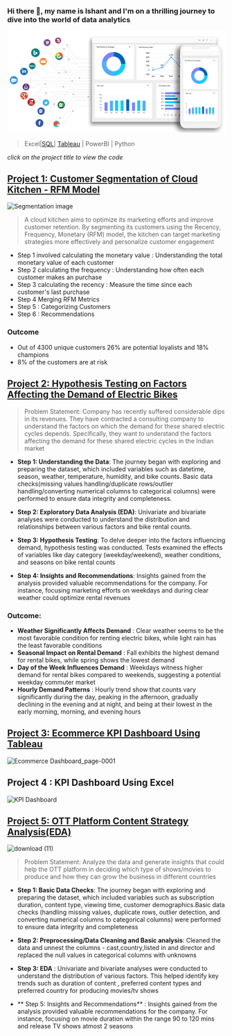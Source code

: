 ### Hi there 👋, my name is Ishant and I'm on a thrilling journey to dive into the world of data analytics
![](1671108497577.gif)



> Excel|[SQL](https://github.com/ishantinsights/ishantinsights.github.io/blob/7a75ee8b6ecb6d524e37ae59cce0b982fb2eebbf/sql%20advanced%20hackerrank.JPG)| [Tableau](https://github.com/ishantinsights/ishantinsights.github.io/blob/623c52a9523aff46be6e97a414340cd6bd6115f6/Tableau%20Desktop%20Specialist%20certificate.pdf) | PowerBI | Python

*click on the project title to view the code*
##  [Project 1: Customer Segmentation of Cloud Kitchen - RFM Model](https://github.com/ishantinsights/Customer-Segmentation/blob/4fa2f776e4e2eb6b626c8c0e0dc6492385393c9b/Customer_Segmentation.ipynb)
![Segmentation image](https://github.com/user-attachments/assets/8aad7aed-3420-4916-a091-0fe045caf623)

> A cloud kitchen aims to optimize its marketing efforts and improve customer retention. By segmenting its customers using the Recency, Frequency, Monetary (RFM) model, the kitchen can target marketing strategies more effectively and personalize customer engagement

- Step 1 involved calculating the monetary value : Understanding the total monetary value of each customer
- Step 2 calculating the frequency : Understanding how often each customer makes an purchase
- Step 3 calculating the recency : Measure the time since each customer's last purchase
- Step 4 Merging RFM Metrics
- Step 5 : Categorizing Customers
- Step 6 : Recommendations

### Outcome
- Out of 4300 unique customers 26% are potential loyalists and 18% champions
- 8% of the customers are at risk

##  [Project 2: Hypothesis Testing on Factors Affecting the Demand of Electric Bikes](https://github.com/ishantinsights/hypothesis-testing/blob/302ae9e230b98d4b18ecc1c16eab8751529181c8/Electric_Bike_Hypothesis_testing.ipynb)

> Problem Statement: Company has recently suffered considerable dips in its revenues. They have contracted a consulting company to understand the factors on which the demand for these shared electric cycles depends. Specifically, they want to understand the factors affecting the demand for these shared electric cycles in the Indian market

- **Step 1: Understanding the Data**: The journey began with exploring and preparing the dataset, which included variables such as datetime, season, weather, temperature, humidity, and bike counts. Basic data checks(missing values handling/duplicate rows/outlier handling/converting numerical columns to categorical columns) were performed to ensure data integrity and completeness.

- **Step 2: Exploratory Data Analysis (EDA)**: Univariate and bivariate analyses were conducted to understand the distribution and relationships between various factors and bike rental counts.

- **Step 3: Hypothesis Testing**: To delve deeper into the factors influencing demand, hypothesis testing was conducted. Tests examined the effects of variables like day category (weekday/weekend), weather conditions, and seasons on bike rental counts

- **Step 4: Insights and Recommendations**: Insights gained from the analysis provided valuable recommendations for the company. For instance, focusing marketing efforts on weekdays and during clear weather could optimize rental revenues
  
### Outcome: 
- **Weather Significantly Affects Demand** : Clear weather seems to be the most favorable condition for renting electric bikes, while light rain has the least favorable conditions
- **Seasonal Impact on Rental Demand** : Fall exhibits the highest demand for rental bikes, while spring shows the lowest demand
- **Day of the Week Influences Demand** : Weekdays witness higher demand for rental bikes compared to weekends, suggesting a potential weekday commuter market
- **Hourly Demand Patterns** : Hourly trend show that counts vary significantly during the day, peaking in the afternoon, gradually declining in the evening and at night, and being at their lowest in the early morning, morning, and evening hours

## [Project 3: Ecommerce KPI Dashboard Using Tableau](https://public.tableau.com/app/profile/ishant.kamra/viz/SuperStoreDashboard_17016337291000/Dashboard1)


![Ecommerce Dashboard_page-0001](https://github.com/user-attachments/assets/adf6de65-f9e6-4b73-a7e6-427993d556da)

## Project 4 : KPI Dashboard Using Excel


![KPI Dashboard ](https://github.com/user-attachments/assets/a9988ccc-935b-4cba-aeb7-c4053082f246)

##  [Project 5: OTT Platform Content Strategy Analysis(EDA)](https://github.com/ishantinsights/projects/blob/c8e847e4d7b2ea10dc0df067bdebc6aad00caf36/OTT_Case_Study.ipynb)


![download (11)](https://github.com/user-attachments/assets/3e47809c-2a3b-4435-82a7-9d7e2aae4b4e)

> Problem Statement: Analyze the data and generate insights that could help the OTT platform in deciding which type of shows/movies to produce and how they can grow the business in different countries

- **Step 1: Basic Data Checks**: The journey began with exploring and preparing the dataset, which included variables such as subscription duration, content type, viewing time, customer demographics.Basic data checks (handling missing values, duplicate rows, outlier detection, and converting numerical columns to categorical columns) were performed to ensure data integrity and completeness
  
- **Step 2: Preprocessing/Data Cleaning and Basic analysis**: Cleaned the data and unnest the columns - cast,country,listed in and director and replaced the null values in categorical columns with unknowns

- **Step 3: EDA** : Univariate and bivariate analyses were conducted to understand the distribution of various factors. This helped identify key trends such as duration of content , preferred content types and preferred country for producing movies/tv shows

- ** Step 5: Insights and Recommendations** : Insights gained from the analysis provided valuable recommendations for the company. For instance, focusing on movie duration within the range 90 to 120 mins and release TV shows atmost 2 seasons

  


